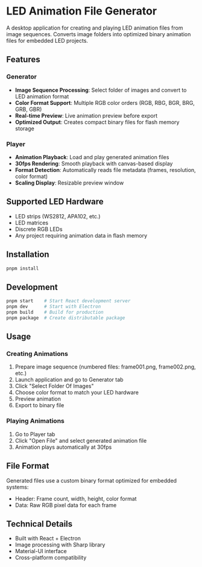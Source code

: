 # LED Animation File Generator

A desktop application for creating and playing LED animation files from image sequences. Converts image folders into optimized binary animation files for embedded LED projects.

## Features

### Generator
- **Image Sequence Processing**: Select folder of images and convert to LED animation format
- **Color Format Support**: Multiple RGB color orders (RGB, RBG, BGR, BRG, GRB, GBR)
- **Real-time Preview**: Live animation preview before export
- **Optimized Output**: Creates compact binary files for flash memory storage

### Player
- **Animation Playback**: Load and play generated animation files
- **30fps Rendering**: Smooth playback with canvas-based display
- **Format Detection**: Automatically reads file metadata (frames, resolution, color format)
- **Scaling Display**: Resizable preview window

## Supported LED Hardware

- LED strips (WS2812, APA102, etc.)
- LED matrices
- Discrete RGB LEDs
- Any project requiring animation data in flash memory

## Installation

```bash
pnpm install
```

## Development

```bash
pnpm start    # Start React development server
pnpm dev      # Start with Electron
pnpm build    # Build for production
pnpm package  # Create distributable package
```

## Usage

### Creating Animations
1. Prepare image sequence (numbered files: frame001.png, frame002.png, etc.)
2. Launch application and go to Generator tab
3. Click "Select Folder Of Images"
4. Choose color format to match your LED hardware
5. Preview animation
6. Export to binary file

### Playing Animations
1. Go to Player tab
2. Click "Open File" and select generated animation file
3. Animation plays automatically at 30fps

## File Format

Generated files use a custom binary format optimized for embedded systems:
- Header: Frame count, width, height, color format
- Data: Raw RGB pixel data for each frame

## Technical Details

- Built with React + Electron
- Image processing with Sharp library
- Material-UI interface
- Cross-platform compatibility